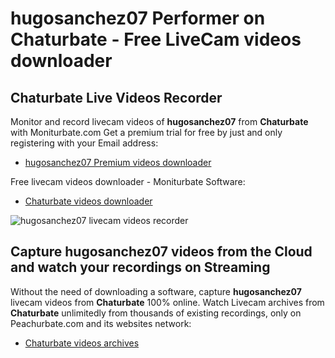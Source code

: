 # hugosanchez07 Performer on Chaturbate - Free LiveCam videos downloader

## Chaturbate Live Videos Recorder

Monitor and record livecam videos of **hugosanchez07** from **Chaturbate** with Moniturbate.com
Get a premium trial for free by just and only registering with your Email address:
* [hugosanchez07 Premium videos downloader](https://moniturbate.com/request-demo-licence-key.html)

Free livecam videos downloader - Moniturbate Software:
* [Chaturbate videos downloader](https://moniturbate.com/moniturbate-download-software.html)

![hugosanchez07 livecam videos recorder](https://peachurnet.com/templates/moniturbate-software.png)


## Capture hugosanchez07 videos from the Cloud and watch your recordings on Streaming

Without the need of downloading a software, capture **hugosanchez07** livecam videos from **Chaturbate** 100% online.
Watch Livecam archives from **Chaturbate** unlimitedly from thousands of existing recordings, only on Peachurbate.com and its websites network:
* [Chaturbate videos archives](https://peachurnet.com/)